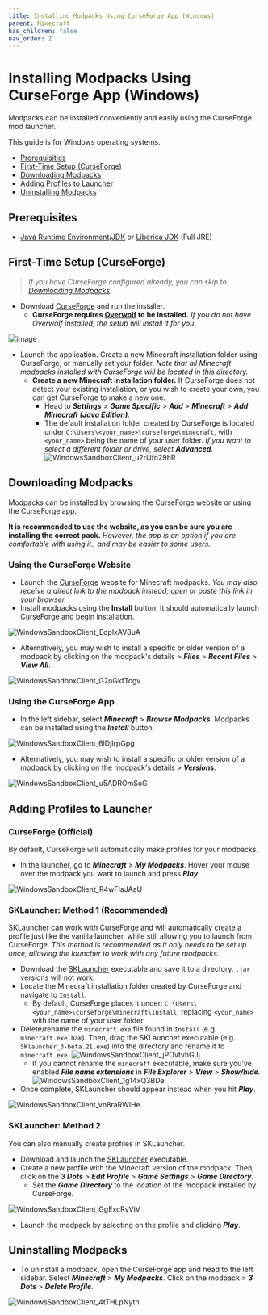 ```yaml
---
title: Installing Modpacks Using CurseForge App (Windows)
parent: Minecraft
has_children: false
nav_order: 2
---
```


# Installing Modpacks Using CurseForge App (Windows)
Modpacks can be installed conveniently and easily using the CurseForge mod launcher.

This guide is for Windows operating systems.

- [Prerequisities](https://drop8k.github.io/docs/server/installation1.html#prerequisites)
- [First-Time Setup (CurseForge)](https://drop8k.github.io/docs/server/installation1.html#first-time-setup-curseforge)
- [Downloading Modpacks](https://drop8k.github.io/docs/server/installation1.html#downloading-modpacks)
- [Adding Profiles to Launcher](https://drop8k.github.io/docs/server/installation1.html#adding-profiles-to-launcher)
- [Uninstalling Modpacks](https://drop8k.github.io/docs/server/installation1.html#uninstalling-modpacks)

## Prerequisites
- [Java Runtime Environment](https://www.java.com/en/download/)/[JDK](https://www.oracle.com/java/technologies/downloads/) or [Liberica JDK](https://bell-sw.com/pages/downloads/) (Full JRE)

## First-Time Setup (CurseForge)
> *If you have CurseForge configured already, you can skip to [Downloading Modpacks](https://drop8k.github.io/docs/server/installation1.html#downloading-modpacks).*

- Download [CurseForge](https://download.curseforge.com/) and run the installer.
   - **CurseForge requires [Overwolf](https://www.overwolf.com/) to be installed.** *If you do not have Overwolf installed, the setup will install it for you.*

![image](https://user-images.githubusercontent.com/92121005/180902006-49748f93-6da8-40ce-9475-a798a8fe7e76.png)

- Launch the application. Create a new Minecraft installation folder using CurseForge, or manually set your folder. *Note that all Minecraft modpacks installed with CurseForge will be located in this directory.*
   - **Create a new Minecraft installation folder.** If CurseForge does not detect your existing installation, or you wish to create your own, you can get CurseForge to make a new one.
     - Head to ***Settings*** > ***Game Specific*** > ***Add*** > ***Minecraft*** > ***Add Minecraft (Java Edition)***.
     - The default installation folder created by CurseForge is located under `C:\Users\<your_name>\curseforge\minecraft`, with `<your_name>` being the name of your user folder. *If you want to select a different folder or drive, select **Advanced**.*
   ![WindowsSandboxClient_u2rUfn29hR](https://user-images.githubusercontent.com/92121005/180903662-824846cc-4277-4c9d-a3b7-66b2cf76f26c.gif)

## Downloading Modpacks
Modpacks can be installed by browsing the CurseForge website or using the CurseForge app. 

**It is recommended to use the website, as you can be sure you are installing the correct pack.** *However, the app is an option if you are comfortable with using it., and may be easier to some users.*

### Using the CurseForge Website
- Launch the [CurseForge](https://www.curseforge.com/minecraft/modpacks) website for Minecraft modpacks. *You may also receive a direct link to the modpack instead; open or paste this link in your browser.*
- Install modpacks using the **Install** button. It should automatically launch CurseForge and begin installation.

![WindowsSandboxClient_EdplxAV8uA](https://user-images.githubusercontent.com/92121005/180908517-ba47e568-bdba-4169-8ce7-33cf1f98f775.gif)

- Alternatively, you may wish to install a specific or older version of a modpack by clicking on the modpack's details > ***Files*** > ***Recent Files*** > ***View All***.

![WindowsSandboxClient_G2oGkfTcgv](https://user-images.githubusercontent.com/92121005/180909199-e0b21813-ff31-4ea5-a6a3-a1226d567453.gif)

### Using the CurseForge App

- In the left sidebar, select ***Minecraft*** > ***Browse Modpacks***. Modpacks can be installed using the ***Install*** button.

![WindowsSandboxClient_6lDjIrpGpg](https://user-images.githubusercontent.com/92121005/180906091-7defdf29-f9e9-43db-b946-befc78b31bd3.gif)

- Alternatively, you may wish to install a specific or older version of a modpack by clicking on the modpack's details > ***Versions***.

![WindowsSandboxClient_u5ADROmSoG](https://user-images.githubusercontent.com/92121005/180907172-1f128540-1418-44b8-9ebd-51a20a6c2274.gif)

## Adding Profiles to Launcher

### CurseForge (Official)
By default, CurseForge will automatically make profiles for your modpacks.

- In the launcher, go to ***Minecraft*** > ***My Modpacks***. Hover your mouse over the modpack you want to launch and press ***Play***.

![WindowsSandboxClient_R4wFIaJAaU](https://user-images.githubusercontent.com/92121005/181117431-e09bdd2a-42fa-4576-94d1-fe9767a04a49.gif)

### SKLauncher: Method 1 (Recommended)
SKLauncher can work with CurseForge and will automatically create a profile just like the vanilla launcher, while still allowing you to launch from CurseForge. *This method is recommended as it only needs to be set up once, allowing the launcher to work with any future modpacks.*

- Download the [SKLauncher](https://skmedix.pl/sklauncher) executable and save it to a directory. `.jar` versions will not work.
- Locate the Minecraft installation folder created by CurseForge and navigate to `Install`.
   - By default, CurseForge places it under: `C:\Users\<your_name>\curseforge\minecraft\Install`, replacing `<your_name>` with the name of your user folder.
- Delete/rename the `minecraft.exe` file found in `Install` (e.g. `minecraft.exe.bak`). Then, drag the SKLauncher executable (e.g. `SKlauncher_3-beta.21.exe`) into the directory and rename it to `minecraft.exe`.
![WindowsSandboxClient_jPOvtvhGJj](https://user-images.githubusercontent.com/92121005/181118888-f66a9114-6b8e-442a-b5af-726d91b788c0.gif)
   - If you cannot rename the `minecraft` executable, make sure you've enabled ***File name extensions*** in ***File Explorer*** > ***View*** > ***Show/hide***.
     ![WindowsSandboxClient_1g14xQ3BDe](https://user-images.githubusercontent.com/92121005/181119433-7372fadc-b394-4562-960f-073e4b2870ad.gif)
- Once complete, SKLauncher should appear instead when you hit ***Play***.

![WindowsSandboxClient_vn8raRWlHe](https://user-images.githubusercontent.com/92121005/181120330-7aa776c7-1131-420c-abed-9d121558c4cc.gif)

### SKLauncher: Method 2
You can also manually create profiles in SKLauncher.

- Download and launch the [SKLauncher](https://skmedix.pl/sklauncher) executable.
- Create a new profile with the Minecraft version of the modpack. Then, click on the ***3 Dots*** > ***Edit Profile*** > ***Game Settings*** > ***Game Directory***.
   - Set the ***Game Directory*** to the location of the modpack installed by CurseForge.

![WindowsSandboxClient_GgExcRvViV](https://user-images.githubusercontent.com/92121005/181120658-ba7d5aba-4d4e-40ff-b50a-02ebbe593807.gif)
- Launch the modpack by selecting on the profile and clicking ***Play***.

## Uninstalling Modpacks
- To uninstall a modpack, open the CurseForge app and head to the left sidebar. Select ***Minecraft*** > ***My Modpacks***. Click on the modpack > ***3 Dots*** > ***Delete Profile***.

![WindowsSandboxClient_4tTHLpNyth](https://user-images.githubusercontent.com/92121005/180910430-50bd59d9-d54e-47db-ad9c-9fcad11a4ce1.gif)
